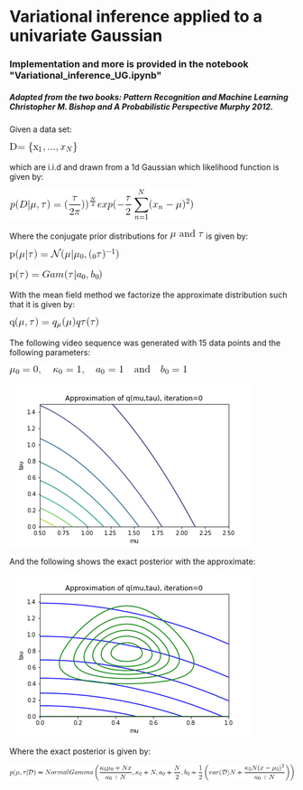 # Variational inference applied to a univariate Gaussian

### Implementation and more is provided in the notebook "Variational_inference_UG.ipynb"

##### Adapted from the two books: Pattern Recognition and Machine Learning Christopher M. Bishop and A Probabilistic Perspective Murphy 2012.

Given a data set:

![](equations/eq_0.png)

which are i.i.d and drawn from a 1d Gaussian which likelihood function is given by:

![](equations/eq_1.png)

Where the conjugate prior distributions for ![](equations/eq_1.5.png) is given by:

![](equations/eq_2.png)

![](equations/eq_3.png)

With the mean field method we factorize the approximate distribution such that it is given by: 

![](equations/eq_4.png)

The following video sequence was generated with 15 data points and the following parameters:

![](equations/eq_5.png)

![Alt Text](vi_ug_15.gif)

And the following shows the exact posterior with the approximate:

![Alt Text](vi_ug_exact_20.gif)

Where the exact posterior is given by:

![](equations/eq_6.png)
